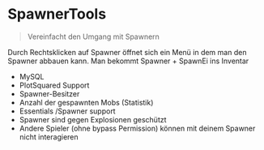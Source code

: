 # SpawnerTools

> Vereinfacht den Umgang mit Spawnern

Durch Rechtsklicken auf Spawner öffnet sich ein Menü in dem man den Spawner abbauen kann.
Man bekommt Spawner + SpawnEi ins Inventar

+ MySQL
+ PlotSquared Support
+ Spawner-Besitzer
+ Anzahl der gespawnten Mobs (Statistik)
+ Essentials /Spawner support
+ Spawner sind gegen Explosionen geschützt
+ Andere Spieler (ohne bypass Permission) können mit deinem Spawner nicht interagieren
